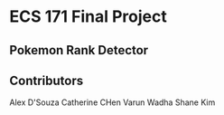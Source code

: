 # ECS 171 Final Project
## Pokemon Rank Detector


## Contributors
Alex D'Souza
Catherine CHen
Varun Wadha
Shane Kim
